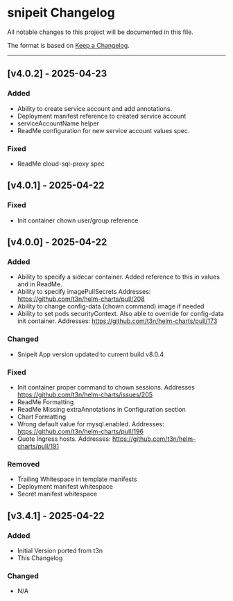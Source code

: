 # snipeit Changelog

All notable changes to this project will be documented in this file.

The format is based on [Keep a Changelog](https://keepachangelog.com/en/1.1.0/).

---

<!-- ## [vX.Y.Z] - UNRELEASED
### Highlights
### All Changes
- Added
- Updated
- Changed
- Fixed
- Deprecated
- Removed -->

## [v4.0.2] - 2025-04-23

### Added

- Ability to create service account and add annotations.
- Deployment manifest reference to created service account
- serviceAccountName helper
- ReadMe configuration for new service account values spec.

### Fixed

- ReadMe cloud-sql-proxy spec

## [v4.0.1] - 2025-04-22

### Fixed

- Init container chown user/group reference

## [v4.0.0] - 2025-04-22

### Added

- Ability to specify a sidecar container. Added reference to this in values and in ReadMe.
- Ability to specify imagePullSecrets Addresses: https://github.com/t3n/helm-charts/pull/208
- Ability to change config-data (chown command) image if needed
- Ability to set pods securityContext. Also able to override for config-data init container. Addresses: https://github.com/t3n/helm-charts/pull/173

### Changed

- Snipeit App version updated to current build v8.0.4

### Fixed

- Init container proper command to chown sessions. Addresses https://github.com/t3n/helm-charts/issues/205
- ReadMe Formatting
- ReadMe Missing extraAnnotations in Configuration section
- Chart Formatting
- Wrong default value for mysql.enabled. Addresses: https://github.com/t3n/helm-charts/pull/196
- Quote Ingress hosts. Addresses: https://github.com/t3n/helm-charts/pull/191

### Removed

- Trailing Whitespace in template manifests
- Deployment manifest whitespace
- Secret manifest whitespace

## [v3.4.1] - 2025-04-22

### Added

- Initial Version ported from t3n
- This Changelog

### Changed

- N/A